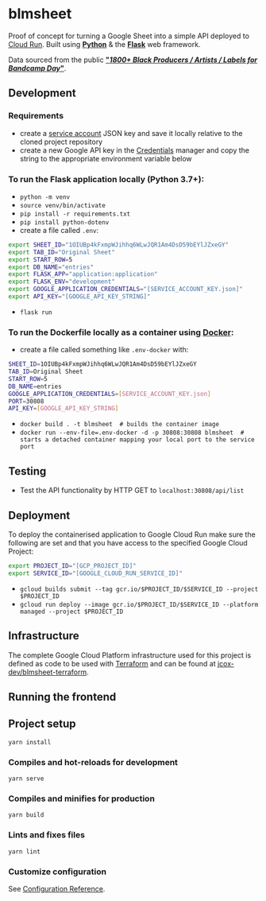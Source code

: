 # blmsheet

Proof of concept for turning a Google Sheet into a simple API deployed to [Cloud Run](https://cloud.google.com/run/). Built using **[Python](https://www.python.org/)** & the **[Flask](https://flask.palletsprojects.com/)** web framework. 

Data sourced from the public **["*1800+ Black Producers / Artists / Labels for Bandcamp Day*"](https://docs.google.com/spreadsheets/d/1OIUBp4kFxmpWJihhq6WLwJQR1Am4DsD59bEYlJZxeGY/edit#gid=0)**.



## Development

### Requirements
- create a [service account](https://cloud.google.com/docs/authentication/getting-started) JSON key and save it locally relative to the cloned project repository
- create a new Google API key in the [Credentials](https://console.developers.google.com/apis/credentials) manager and copy the string to the appropriate environment variable below

### To run the Flask application locally (Python 3.7+):
- `python -m venv`
- `source venv/bin/activate`
- `pip install -r requirements.txt`
- `pip install python-dotenv`
- create a file called `.env`:
```bash
export SHEET_ID="1OIUBp4kFxmpWJihhq6WLwJQR1Am4DsD59bEYlJZxeGY"
export TAB_ID="Original Sheet"
export START_ROW=5
export DB_NAME="entries"
export FLASK_APP="application:application"
export FLASK_ENV="development"
export GOOGLE_APPLICATION_CREDENTIALS="[SERVICE_ACCOUNT_KEY.json]"
export API_KEY="[GOOGLE_API_KEY_STRING]"
```
- `flask run`


### To run the Dockerfile locally as a container using [Docker](https://www.docker.com/):
- create a file called something like `.env-docker` with:
```bash
SHEET_ID=1OIUBp4kFxmpWJihhq6WLwJQR1Am4DsD59bEYlJZxeGY
TAB_ID=Original Sheet
START_ROW=5
DB_NAME=entries
GOOGLE_APPLICATION_CREDENTIALS=[SERVICE_ACCOUNT_KEY.json]
PORT=30808
API_KEY=[GOOGLE_API_KEY_STRING]
```
- `docker build . -t blmsheet  # builds the container image`
- `docker run --env-file=.env-docker -d -p 30808:30808 blmsheet  # starts a detached container mapping your local port to the service port`


## Testing

- Test the API functionality by HTTP GET to `localhost:30808/api/list`


## Deployment

To deploy the containerised application to Google Cloud Run make sure the following are set and that you have access to the specified Google Cloud Project:
```bash
export PROJECT_ID="[GCP_PROJECT_ID]"
export SERVICE_ID="[GOOGLE_CLOUD_RUN_SERVICE_ID]"
```
- `gcloud builds submit --tag gcr.io/$PROJECT_ID/$SERVICE_ID --project $PROJECT_ID`
- `gcloud run deploy --image gcr.io/$PROJECT_ID/$SERVICE_ID --platform managed --project $PROJECT_ID`


## Infrastructure

The complete Google Cloud Platform infrastructure used for this project is defined as code to be used with [Terraform](https://learn.hashicorp.com/terraform) and can be found at [jcox-dev/blmsheet-terraform](https://github.com/jcox-dev/blmsheet-terraform).

## Running the frontend

## Project setup
```
yarn install
```

### Compiles and hot-reloads for development
```
yarn serve
```

### Compiles and minifies for production
```
yarn build
```

### Lints and fixes files
```
yarn lint
```

### Customize configuration
See [Configuration Reference](https://cli.vuejs.org/config/).
